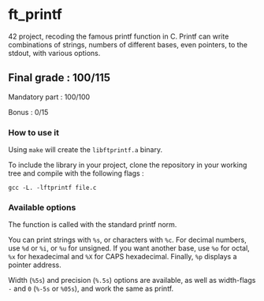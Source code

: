 # ft_printf

42 project, recoding the famous printf function in C. Printf can write combinations of strings, numbers of different bases, even pointers, to the stdout, with various options.

## Final grade : 100/115

Mandatory part : 100/100

Bonus : 0/15

### How to use it

Using ``make`` will create the ``libftprintf.a`` binary.

To include the library in your project, clone the repository in your working tree and compile with the following flags :

```
gcc -L. -lftprintf file.c
```

### Available options

The function is called with the standard printf norm.

You can print strings with ``%s``, or characters with ``%c``. For decimal numbers, use ``%d`` or ``%i``, or ``%u`` for unsigned. If you want another base, use ``%o`` for octal, ``%x`` for hexadecimal and ``%X`` for CAPS hexadecimal. Finally, ``%p`` displays a pointer address.

Width (``%5s``) and precision (``%.5s``) options are available, as well as width-flags ``-`` and ``0`` (``%-5s`` or ``%05s``), and work the same as printf.
